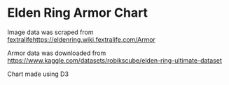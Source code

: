﻿# Elden Ring Armor Chart
 Image data was scraped from [fextralife](https://eldenring.wiki.fextralife.com/Armor)https://eldenring.wiki.fextralife.com/Armor

 Armor data was downloaded from https://www.kaggle.com/datasets/robikscube/elden-ring-ultimate-dataset
 
 Chart made using D3
